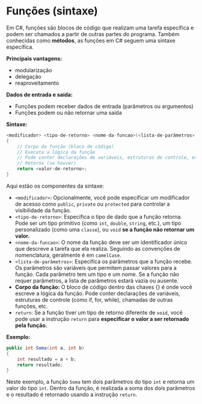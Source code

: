 # Funções (sintaxe)
Em C#, funções são blocos de código que realizam uma tarefa específica e podem ser chamados a partir de outras partes do programa. Também conhecidas como **métodos**, as funções em C# seguem uma sintaxe específica.

**Principais vantagens:**
- modularização
- delegação 
- reaproveitamento 

**Dados de entrada e saída:**
- Funções podem receber dados de entrada (parâmetros ou argumentos) 
- Funções podem ou não retornar uma saída 

**Sintaxe:**
```csharp
<modificador> <tipo-de-retorno> <nome-da-funcao>(<lista-de-parâmetros>) 
{
    // Corpo da função (bloco de código)
    // Executa a lógica da função
    // Pode conter declarações de variáveis, estruturas de controle, etc.
    // Retorno (se houver)
    return <valor-de-retorno>;
}
```

Aqui estão os componentes da sintaxe:
- `<modificador>`: Opcionalmente, você pode especificar um modificador de acesso como `public`, `private` ou `protected` para controlar a visibilidade da função.
- `<tipo-de-retorno>`: Especifica o tipo de dado que a função retorna. Pode ser um tipo primitivo (como `int`, `double`, `string`, etc.), um tipo personalizado (como uma `classe`), ou `void` **se a função não retornar um valor.**
- `<nome-da-funcao>`: O nome da função deve ser um identificador único que descreve a tarefa que ela realiza. Seguindo as convenções de nomenclatura, geralmente é em `camelCase`.
- `<lista-de-parâmetros>`: Especifica os parâmetros que a função recebe. Os parâmetros são variáveis ​​que permitem passar valores para a função. Cada parâmetro tem um tipo e um nome. Se a função não requer parâmetros, a lista de parâmetros estará vazia ou ausente.
- **Corpo da função:** O bloco de código dentro das chaves {} é onde você escreve a lógica da função. Pode conter declarações de variáveis, estruturas de controle (como if, for, while), chamadas de outras funções, etc.
- `return`: Se a função tiver um tipo de retorno diferente de `void`, você pode usar a instrução `return` para **especificar o valor a ser retornado pela função.**

**Exemplo:**
```csharp
public int Soma(int a, int b)
{
    int resultado = a + b;
    return resultado;
}
```

Neste exemplo, a função `Soma` tem dois parâmetros do tipo `int` e retorna um valor do tipo `int`. Dentro da função, é realizada a soma dos dois parâmetros e o resultado é retornado usando a instrução `return`.

